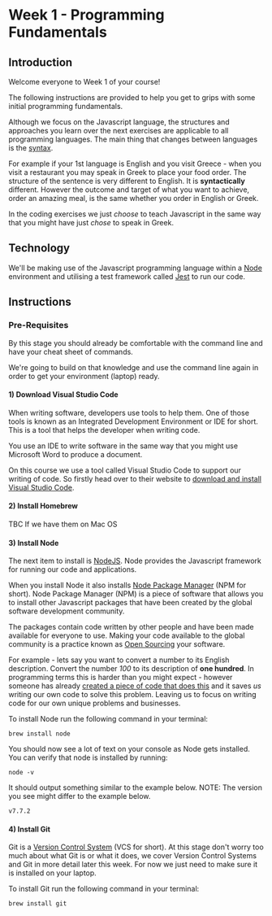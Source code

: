 # Week 1 - Programming Fundamentals

## Introduction

Welcome everyone to Week 1 of your course!

The following instructions are provided to help you get to grips with some initial programming fundamentals.

Although we focus on the Javascript language, the structures and approaches you learn over the next exercises are applicable to all programming languages. The main thing that changes between languages is the [syntax](https://en.wikipedia.org/wiki/Syntax).

For example if your 1st language is English and you visit Greece - when you visit a restaurant you may speak in Greek to place your food order. The structure of the sentence is very different to English. It is **syntactically** different. However the outcome and target of what you want to achieve, order an amazing meal, is the same whether you order in English or Greek.

In the coding exercises we just _choose_ to teach Javascript in the same way that you might have just _chose_ to speak in Greek.

## Technology

We'll be making use of the Javascript programming language within a [Node](https://nodejs.org/en/) environment and utilising a test framework called [Jest]( https://jestjs.io/en/) to run our code.

## Instructions

### Pre-Requisites

By this stage you should already be comfortable with the command line and have your cheat sheet of commands.

We're going to build on that knowledge and use the command line again in order to get your environment (laptop) ready.

#### 1) Download Visual Studio Code

When writing software, developers use tools to help them. One of those tools is known as an Integrated Development Environment or IDE for short. This is a tool that helps the developer when writing code.

You use an IDE to write software in the same way that you might use Microsoft Word to produce a document.

On this course we use a tool called Visual Studio Code to support our writing of code. So firstly head over to their website to [download and install Visual Studio Code](https://code.visualstudio.com/).

#### 2) Install Homebrew

TBC If we have them on Mac OS

#### 3) Install Node

The next item to install is [NodeJS](https://nodejs.org/en/). Node provides the Javascript framework for running our code and applications. 

When you install Node it also installs [Node Package Manager](https://www.npmjs.com/) (NPM for short). Node Package Manager (NPM) is a piece of software that allows you to install other Javascript packages that have been created by the global software development community. 

The packages contain code written by other people and have been made available for everyone to use. Making your code available to the global community is a practice known as [Open Sourcing](https://en.wikipedia.org/wiki/Open-source_software) your software.

For example - lets say you want to convert a number to its English description. Convert the number _100_ to its description of **one hundred**. In programming terms this is harder than you might expect - however someone has already [created a piece of code that does this](https://www.npmjs.com/package/number-to-words) and it saves _us_ writing our own code to solve this problem. Leaving us to focus on writing code for our own unique problems and businesses. 

To install Node run the following command in your terminal:

```
brew install node
```

You should now see a lot of text on your console as Node gets installed. You can verify that node is installed by running:

```
node -v
```

It should output something similar to the example below. NOTE: The version you see might differ to the example below.

```
v7.7.2
```

#### 4) Install Git

Git is a [Version Control System](https://en.wikipedia.org/wiki/Version_control) (VCS for short). At this stage don't worry too much about what Git is or what it does, we cover Version Control Systems and Git in more detail later this week. For now we just need to make sure it is installed on your laptop. 

To install Git run the following command in your terminal:

```
brew install git
```

